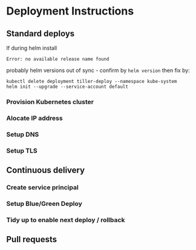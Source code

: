 # Deployment Instructions

## Standard deploys

If during helm install

```
Error: no available release name found
```

probably helm versions out of sync - confirm by `helm version` then fix by:

```
kubectl delete deployment tiller-deploy --namespace kube-system
helm init --upgrade --service-account default
```

### Provision Kubernetes cluster

### Alocate IP address

### Setup DNS

### Setup TLS

## Continuous delivery

### Create service principal

### Setup Blue/Green Deploy

### Tidy up to enable next deploy / rollback

## Pull requests
